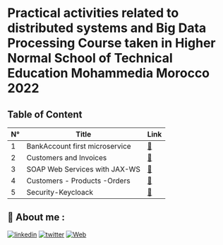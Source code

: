 
# Practical activities related to distributed systems and Big Data Processing Course taken in Higher Normal School of Technical Education Mohammedia Morocco 2022

## Table of Content

|           N°              |                     Title                     |          Link        |
|     -----------------    |        ----------------------------------     |       ---------      |
|           1            |            BankAccount first microservice         | [:link:](bank-account-microservice "") |
|           2            |            Customers and Invoices         | [:link:](Customers%20and%20Invoices "") |
|           3            |            SOAP Web Services with JAX-WS        | [:link:](SOAP%20Web%20Services%20with%20JAX-WS "") |
|           4            |            Customers - Products -Orders         | [:link:](Customers-Products-Orders "") |
|           5            |            Security-Keycloack         | [:link:](Security-Keycloack "") |



## 🔗 About me :
[![linkedin](https://img.shields.io/badge/linkedin-0A66C2?style=for-the-badge&logo=linkedin&logoColor=white)](https://www.linkedin.com/in/hamzaaitbenyissa/)
[![twitter](https://img.shields.io/badge/twitter-1DA1F2?style=for-the-badge&logo=twitter&logoColor=white)](https://twitter.com/h_aitbenyissa)
[![Web](https://img.shields.io/badge/web-1DA1F2?style=for-the-badge&logo=web)](https://benyissa.com)
